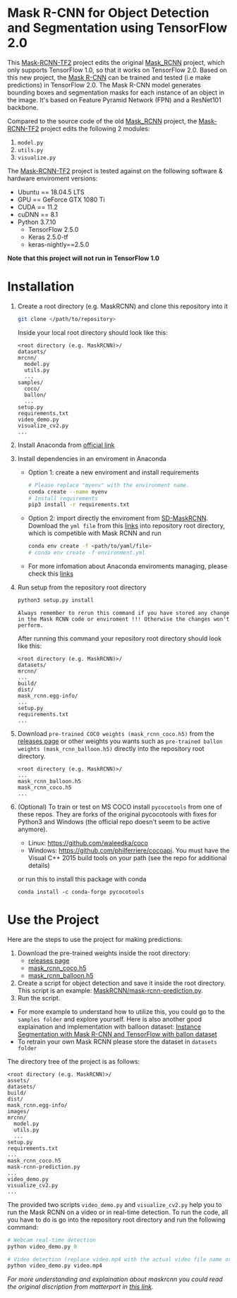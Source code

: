 # Mask R-CNN for Object Detection and Segmentation using TensorFlow 2.0

This [Mask-RCNN-TF2](https://github.com/PingCheng-Wei/Mask-R-CNN) project edits the original [Mask_RCNN](https://github.com/matterport/Mask_RCNN) project, which only supports TensorFlow 1.0, so that it works on TensorFlow 2.0. Based on this new project, the [Mask R-CNN](https://github.com/PingCheng-Wei/Mask-R-CNN) can be trained and tested (i.e make predictions) in TensorFlow 2.0. The Mask R-CNN model generates bounding boxes and segmentation masks for each instance of an object in the image. It's based on Feature Pyramid Network (FPN) and a ResNet101 backbone.

Compared to the source code of the old [Mask_RCNN](https://github.com/matterport/Mask_RCNN) project, the [Mask-RCNN-TF2](https://github.com/PingCheng-Wei/Mask-R-CNN) project edits the following 2 modules:

1. `model.py`
2. `utils.py`
3. `visualize.py`

The [Mask-RCNN-TF2](https://github.com/PingCheng-Wei/Mask-R-CNN) project is tested against on the following software & hardware enviroment versions:
* Ubuntu == 18.04.5 LTS 
* GPU == GeForce GTX 1080 Ti
* CUDA == 11.2
* cuDNN == 8.1 
* Python 3.7.10
  * TensorFlow 2.5.0
  * Keras 2.5.0-tf 
  * keras-nightly==2.5.0 
 
**Note that this project will not run in TensorFlow 1.0**

# Installation
1. Create a root directory (e.g. MaskRCNN) and clone this repository into it 
   ```bash
   git clone </path/to/repository>
   ```
   Inside your local root directory should look like this:
   ```
   <root directory (e.g. MaskRCNN)>/
   datasets/
   mrcnn/
     model.py
     utils.py
     ...
   samples/
     coco/
     ballon/
     ...
   setup.py
   requirements.txt
   video_demo.py
   visualize_cv2.py
   ...
   ```

2. Install Anaconda from [official link](https://docs.anaconda.com/anaconda/install/index.html)

3. Install dependencies in an enviroment in Anaconda
   * Option 1: create a new enviroment and install requirements
      ```bash
      # Please replace "myenv" with the environment name.
      conda create --name myenv
      # Install requirements
      pip3 install -r requirements.txt
      ```
   * Option 2: import directly the enviroment from [SD-MaskRCNN](https://github.com/PingCheng-Wei/SD-MaskRCNN). Download the `yml file` from this [links](https://github.com/PingCheng-Wei/SD-MaskRCNN/blob/main/environment.yml) into repository root directory, which is competible with Mask RCNN and run
      ```bash
      conda env create -f <path/to/yaml/file>
      # conda env create -f environment.yml
      ```
   * For more infomation about Anaconda enviroments managing, please check this [links](https://docs.conda.io/projects/conda/en/latest/user-guide/tasks/manage-environments.html)

4. Run setup from the repository root directory
   ```bash
   python3 setup.py install
   ```
   ` Always remember to rerun this command if you have stored any change in the Mask RCNN code or enviroment !!! Otherwise the changes won't perform. `

   After running this command your repository root directory should look like this:
   ```
   <root directory (e.g. MaskRCNN)>/
   datasets/
   mrcnn/
   ...
   build/
   dist/
   mask_rcnn.egg-info/
   ...
   setup.py
   requirements.txt
   ...
   ```

5. Download `pre-trained COCO weights (mask_rcnn_coco.h5)` from the [releases page](https://github.com/matterport/Mask_RCNN/releases) or other weights you wants such as `pre-trained ballon weights (mask_rcnn_balloon.h5)` directly into the repository root directory.
   ```
   <root directory (e.g. MaskRCNN)>/
   ...
   mask_rcnn_balloon.h5
   mask_rcnn_coco.h5
   ...
   ```

6. (Optional) To train or test on MS COCO install `pycocotools` from one of these repos. They are forks of the original pycocotools with fixes for Python3 and Windows (the official repo doesn't seem to be active anymore).

    * Linux: https://github.com/waleedka/coco
    * Windows: https://github.com/philferriere/cocoapi.
    You must have the Visual C++ 2015 build tools on your path (see the repo for additional details)

   or run this to install this package with conda
   ```
   conda install -c conda-forge pycocotools
   ```

# Use the Project
Here are the steps to use the project for making predictions:

1. Download the pre-trained weights inside the root directory:
   * [releases page](https://github.com/matterport/Mask_RCNN/releases)
   * [mask_rcnn_coco.h5](https://github.com/matterport/Mask_RCNN/releases/download/v2.0/mask_rcnn_coco.h5)
   * [mask_rcnn_balloon.h5](https://github.com/matterport/Mask_RCNN/releases/download/v2.1/mask_rcnn_balloon.h5)
2. Create a script for object detection and save it inside the root directory. This script is an example: [MaskRCNN/mask-rcnn-prediction.py](MaskRCNN/mask-rcnn-prediction.py).
3. Run the script.
* For more example to understand how to utilize this, you could go to the `samples folder` and explore yourself. Here is also another good explaination and implementation with balloon dataset: [Instance Segmentation with Mask R-CNN and TensorFlow with ballon dataset](https://engineering.matterport.com/splash-of-color-instance-segmentation-with-mask-r-cnn-and-tensorflow-7c761e238b46)
* To retrain your own Mask RCNN please store the dataset in `datasets folder`

The directory tree of the project is as follows:

```
<root directory (e.g. MaskRCNN)>/
assets/
datasets/
build/
dist/
mask_rcnn.egg-info/
images/
mrcnn/
  model.py
  utils.py
  ...
setup.py
requirements.txt
...
mask_rcnn_coco.h5
mask-rcnn-prediction.py
...
video_demo.py
visualize_cv2.py
...
```

The provided two scripts `video_demo.py` and `visualize_cv2.py` help you to run the Mask RCNN on a video or in real-time detection. To run the code, all you have to do is go into the repository root directory and run the following command:
```python
# Webcam real-time detection
python video_demo.py 0 

# Video detection (replace video.mp4 with the actual video file name or path/to/video.mp4)
python video_demo.py video.mp4
```

_For more understanding and explaination about maskrcnn you could read the original discription from matterport in [this link](https://github.com/matterport/Mask_RCNN)._
